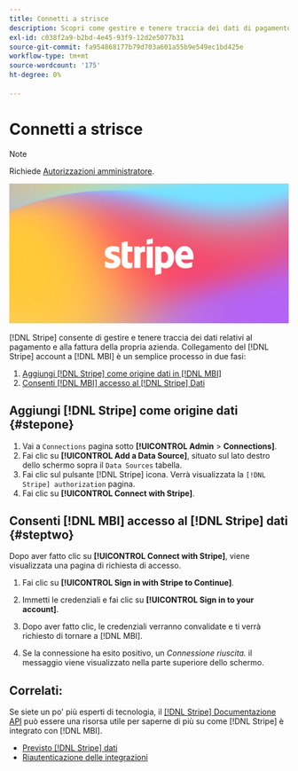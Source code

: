```yaml
---
title: Connetti a strisce
description: Scopri come gestire e tenere traccia dei dati di pagamento e fattura della tua azienda.
exl-id: c038f2a9-b2bd-4e45-93f9-12d2e5077b31
source-git-commit: fa954868177b79d703a601a55b9e549ec1bd425e
workflow-type: tm+mt
source-wordcount: '175'
ht-degree: 0%

---
```


# Connetti a strisce

>[!NOTE]
>
>Richiede [Autorizzazioni amministratore](../../../administrator/user-management/user-management.md).

![](../../../assets/stripe-logo.png)

[!DNL Stripe] consente di gestire e tenere traccia dei dati relativi al pagamento e alla fattura della propria azienda. Collegamento del [!DNL Stripe] account a [!DNL MBI] è un semplice processo in due fasi:

1. [Aggiungi [!DNL Stripe] come origine dati in [!DNL MBI]](#stepone)
1. [Consenti [!DNL MBI] accesso al [!DNL Stripe] Dati](#steptwo)

## Aggiungi [!DNL Stripe] come origine dati {#stepone}

1. Vai a `Connections` pagina sotto **[!UICONTROL Admin** > **Connections]**.
1. Fai clic su **[!UICONTROL Add a Data Source]**, situato sul lato destro dello schermo sopra il `Data Sources` tabella.
1. Fai clic sul pulsante [!DNL Stripe] icona. Verrà visualizzata la `[!DNL Stripe] authorization` pagina.
1. Fai clic su **[!UICONTROL Connect with Stripe]**.

## Consenti [!DNL MBI] accesso al [!DNL Stripe] dati {#steptwo}

Dopo aver fatto clic su **[!UICONTROL Connect with Stripe]**, viene visualizzata una pagina di richiesta di accesso.

1. Fai clic su **[!UICONTROL Sign in with Stripe to Continue]**.

1. Immetti le credenziali e fai clic su **[!UICONTROL Sign in to your account]**.

1. Dopo aver fatto clic, le credenziali verranno convalidate e ti verrà richiesto di tornare a [!DNL MBI].

1. Se la connessione ha esito positivo, un *Connessione riuscita.* il messaggio viene visualizzato nella parte superiore dello schermo.

## Correlati:

Se siete un po&#39; più esperti di tecnologia, il [[!DNL Stripe] Documentazione API](https://stripe.com/docs/api) può essere una risorsa utile per saperne di più su come [!DNL Stripe] è integrato con [!DNL MBI].

* [Previsto [!DNL Stripe] dati](../integrations/stripe-data.md)
* [Riautenticazione delle integrazioni](https://experienceleague.adobe.com/docs/commerce-knowledge-base/kb/how-to/mbi-reauthenticating-integrations.html?lang=en)
